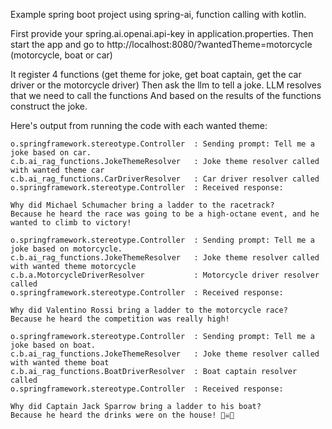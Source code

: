 Example spring boot project using spring-ai, function calling with kotlin.

First provide your spring.ai.openai.api-key in application.properties. 
Then start the app and go to http://localhost:8080/?wantedTheme=motorcycle (motorcycle, boat or car)

It register 4 functions (get theme for joke, get boat captain, get the car driver or the motorcycle driver)
Then ask the llm to tell a joke.
LLM resolves that we need to call the functions
And based on the results of the functions construct the joke.

Here's output from running the code with each wanted theme:

```
o.springframework.stereotype.Controller  : Sending prompt: Tell me a joke based on car.
c.b.ai_rag_functions.JokeThemeResolver   : Joke theme resolver called with wanted theme car
c.b.ai_rag_functions.CarDriverResolver   : Car driver resolver called
o.springframework.stereotype.Controller  : Received response:

Why did Michael Schumacher bring a ladder to the racetrack?
Because he heard the race was going to be a high-octane event, and he wanted to climb to victory!

o.springframework.stereotype.Controller  : Sending prompt: Tell me a joke based on motorcycle.
c.b.ai_rag_functions.JokeThemeResolver   : Joke theme resolver called with wanted theme motorcycle
c.b.a.MotorcycleDriverResolver           : Motorcycle driver resolver called
o.springframework.stereotype.Controller  : Received response:

Why did Valentino Rossi bring a ladder to the motorcycle race?
Because he heard the competition was really high!

o.springframework.stereotype.Controller  : Sending prompt: Tell me a joke based on boat.
c.b.ai_rag_functions.JokeThemeResolver   : Joke theme resolver called with wanted theme boat
c.b.ai_rag_functions.BoatDriverResolver  : Boat captain resolver called
o.springframework.stereotype.Controller  : Received response:

Why did Captain Jack Sparrow bring a ladder to his boat?
Because he heard the drinks were on the house! 🏴‍☠️🚤

```
